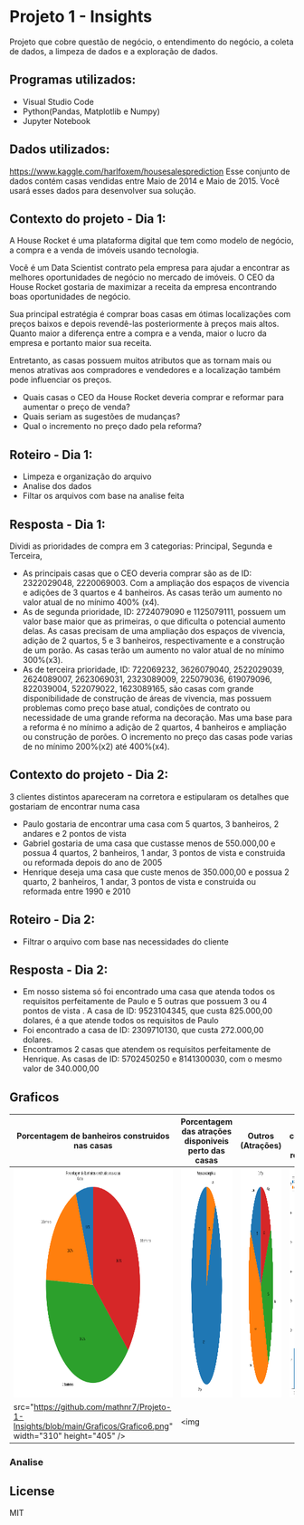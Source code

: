 # Projeto 1 - Insights

Projeto que cobre questão de negócio, o entendimento do negócio, a coleta de dados, a limpeza de dados e a exploração de dados.

## Programas utilizados: 
- Visual Studio Code
- Python(Pandas, Matplotlib e Numpy)
- Jupyter Notebook 

## Dados utilizados: 
https://www.kaggle.com/harlfoxem/housesalesprediction
Esse conjunto de dados contém casas vendidas entre Maio de 2014 e Maio de 2015. Você usará esses dados para desenvolver sua solução.

## Contexto do projeto - Dia 1: 
A House Rocket é uma plataforma digital que tem como modelo de negócio, a compra e a venda de imóveis usando tecnologia.

Você é um Data Scientist contrato pela empresa para ajudar a encontrar as melhores oportunidades de negócio no mercado de imóveis. O CEO da House Rocket gostaria de maximizar a receita da empresa encontrando boas oportunidades de negócio.

Sua principal estratégia é comprar boas casas em ótimas localizações com preços baixos e depois revendê-las posteriormente à preços mais altos. Quanto maior a diferença entre a compra e a venda, maior o lucro da empresa e portanto maior sua receita.

Entretanto, as casas possuem muitos atributos que as tornam mais ou menos atrativas aos compradores e vendedores e a localização também pode influenciar os preços.

- Quais casas o CEO da House Rocket deveria comprar e reformar para aumentar o preço de venda? 
- Quais seriam as sugestões de mudanças? 
- Qual o incremento no preço dado pela reforma? 

## Roteiro - Dia 1: 
- Limpeza e organização do arquivo 
- Analise dos dados
- Filtar os arquivos com base na analise feita 

## Resposta - Dia 1: 
Dividi as prioridades de compra em 3 categorias: Principal, Segunda e Terceira,
- As principais casas que o CEO deveria comprar são as de ID: 2322029048, 2220069003. Com a ampliação dos espaços de vivencia e adições de 3 quartos e 4 banheiros. As casas terão um aumento no valor atual de no mínimo 400% (x4).
- As de segunda prioridade, ID: 2724079090 e 1125079111, possuem um valor base maior que as primeiras, o que dificulta o potencial aumento delas. As casas precisam de uma ampliação dos espaços de vivencia, adição de 2 quartos, 5 e 3 banheiros, respectivamente e a construção de um porão. As casas terão um aumento no valor atual de no mínimo 300%(x3).
- As de terceira prioridade, ID: 722069232, 3626079040, 2522029039, 2624089007, 2623069031, 2323089009, 225079036, 619079096, 822039004, 522079022, 1623089165, são casas com grande disponibilidade de construção de áreas de vivencia, mas possuem problemas como preço base atual, condições de contrato ou necessidade de uma grande reforma na decoração. Mas uma base para a reforma é no mínimo a adição de 2 quartos, 4 banheiros e ampliação ou construção de porões. O incremento no preço das casas pode varias de no mínimo 200%(x2) até 400%(x4).

 
## Contexto do projeto - Dia 2:
3 clientes distintos apareceram na corretora e estipularam os detalhes que gostariam de encontrar numa casa 

- Paulo gostaria de encontrar uma casa com 5 quartos, 3 banheiros, 2 andares e 2 pontos de vista
- Gabriel gostaria de uma casa que custasse menos de 550.000,00 e possua 4 quartos, 2 banheiros, 1 andar, 3 pontos de vista e construida ou reformada depois do ano de 2005 
- Henrique deseja uma casa que custe menos de 350.000,00 e possua 2 quarto, 2 banheiros, 1 andar, 3 pontos de vista e construida ou reformada  entre 1990 e 2010

## Roteiro - Dia 2: 
- Filtrar o arquivo com base nas necessidades do cliente 

## Resposta - Dia 2:
- Em nosso sistema só foi encontrado uma casa que atenda todos os requisitos perfeitamente de Paulo e 5 outras que possuem 3 ou 4 pontos de vista . A casa de ID: 9523104345, que custa 825.000,00 dolares, é a que atende todos os requisitos de Paulo
- Foi encontrado a casa de ID: 2309710130, que custa 272.000,00 dolares. 
- Encontramos 2 casas que atendem os requisitos perfeitamente de Henrique. As casas de ID: 5702450250 e 8141300030, com o mesmo valor de 340.000,00      

## Graficos 
| Porcentagem de banheiros construidos nas casas | Porcentagem das atrações disponiveis perto das casas | Outros (Atrações) | Casas construidas e reformadas | Casas construidas | Casas construidas |
|-|-|-|-|-|-|
|<img src="https://github.com/mathnr7/Projeto-1-Insights/blob/main/Graficos/Grafico1.png" width="310" height="405" />|<img src="https://github.com/mathnr7/Projeto-1-Insights/blob/main/Graficos/Grafico2.png" width="310" height="405" />|<img src="https://github.com/mathnr7/Projeto-1-Insights/blob/main/Graficos/Grafico3.png" width="310" height="405" />|<img src="https://github.com/mathnr7/Projeto-1-Insights/blob/main/Graficos/Grafico4.png" width="310" height="405" />|<img src="https://github.com/mathnr7/Projeto-1-Insights/blob/main/Graficos/Grafico5.png" width="310" height="405" />|<img
src="https://github.com/mathnr7/Projeto-1-Insights/blob/main/Graficos/Grafico6.png" width="310" height="405" />|<img

### Analise

License
----

MIT
